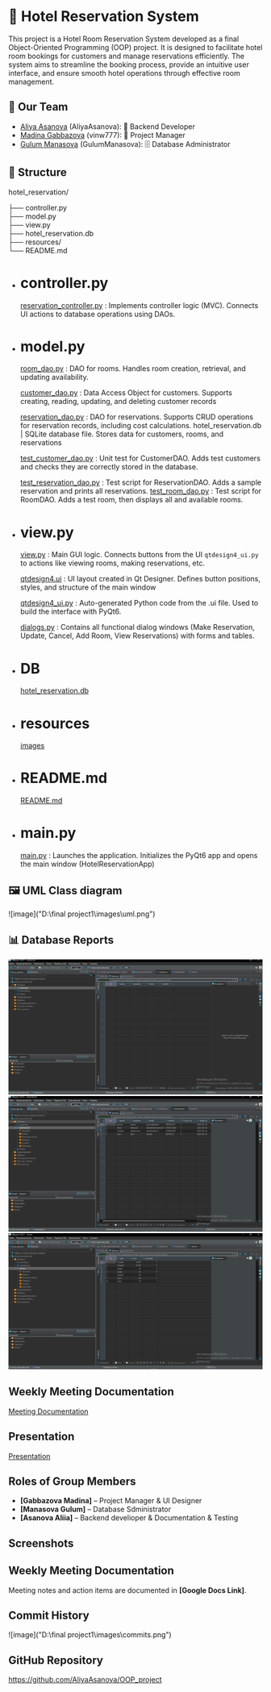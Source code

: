 # 🏨 Hotel Reservation System

This project is a Hotel Room Reservation System developed as a final Object-Oriented Programming (OOP) project. It is designed to facilitate hotel room bookings for customers and manage reservations efficiently. The system aims to streamline the booking process, provide an intuitive user interface, and ensure smooth hotel operations through effective room management.

## 👥 Our Team
- [Aliya Asanova](https://github.com/AliyaAsanova) (AliyaAsanova): 🧠 Backend Developer 
- [Madina Gabbazova](https://github.com/vinw777) (vinw777): 🎨 Project Manager
- [Gulum Manasova](https://github.com/GulumManasova) (GulumManasova): 🗄️ Database Administrator

## 📂 Structure

hotel_reservation/

├── controller.py       
├── model.py           
├── view.py             
├── hotel_reservation.db  
├── resources/          
└── README.md   

- # controller.py
    [reservation_controller.py](https://github.com/AliyaAsanova/OOP_project/blob/master/reservation_controller.py) : Implements controller logic (MVC). Connects UI actions to database operations using DAOs.

-  # model.py 
    [room_dao.py](https://github.com/AliyaAsanova/OOP_project/blob/master/room_dao.py) : DAO for rooms. Handles room creation, retrieval, and updating availability.

    [customer_dao.py](https://github.com/AliyaAsanova/OOP_project/blob/master/customer_dao.py) : Data Access Object for customers. Supports creating, reading, updating, and deleting customer records
    
    [reservation_dao.py](https://github.com/AliyaAsanova/OOP_project/blob/master/reservation_dao.py) : DAO for reservations. Supports CRUD operations for reservation records, including cost calculations.
hotel_reservation.db | SQLite database file. Stores data for customers, rooms, and reservations

    [test_customer_dao.py](https://github.com/AliyaAsanova/OOP_project/blob/master/test_customer_dao.py) : Unit test for CustomerDAO. Adds test customers and checks they are correctly stored in the database.

    [test_reservation_dao.py](https://github.com/AliyaAsanova/OOP_project/blob/master/test_reservation_dao.py) : Test script for ReservationDAO. Adds a sample reservation and prints all reservations.
    [test_room_dao.py](https://github.com/AliyaAsanova/OOP_project/blob/master/test_room_dao.py) : Test script for RoomDAO. Adds a test room, then displays all and available rooms.


- # view.py
    [view.py](https://github.com/AliyaAsanova/OOP_project/blob/master/view.py)  : Main GUI logic. Connects buttons from the UI `qtdesign4_ui.py` to actions like viewing rooms, making reservations, etc.

    [qtdesign4.ui](https://github.com/AliyaAsanova/OOP_project/blob/master/qtdesign4.ui)  : UI layout created in Qt Designer. Defines button positions, styles, and structure of the main window

    [qtdesign4_ui.py](https://github.com/AliyaAsanova/OOP_project/blob/master/qtdesign4_ui.py) :  Auto-generated Python code from the .ui file. Used to build the interface with PyQt6.
    
    [dialogs.py](https://github.com/AliyaAsanova/OOP_project/blob/master/dialogs.py) : Contains all functional dialog windows (Make Reservation, Update, Cancel, Add Room, View Reservations) with forms and tables.



- # DB
    [hotel_reservation.db](https://github.com/AliyaAsanova/OOP_project/blob/master/hotel_reservation.db)

 - # resources
    [images](https://github.com/AliyaAsanova/OOP_project/tree/master/images)
 
 - # README.md
    [README.md](https://github.com/AliyaAsanova/OOP_project/blob/master/README.md)

- # main.py 
    [main.py](https://github.com/AliyaAsanova/OOP_project/blob/master/main.py) : Launches the application. Initializes the PyQt6 app and opens the main window (HotelReservationApp)




##  🖼️ UML Class diagram
![image]("D:\final project1\images\uml.png")




## 📊 Database Reports
!["1"](images/customer.png)
!["2"](images/reservations.png)
!["3"](images/rooms.png)


## Weekly Meeting Documentation
[Meeting Documentation](https://docs.google.com/document/d/1_htmtroq5o1iu5VNKjSZXFNl-JBeMTzT/edit?usp=drivesdk&ouid=108611784893782046760&rtpof=true&sd=true)


## Presentation 
[Presentation](https://www.canva.com/design/DAGjwX11IKM/P5UfgfNe-QNC-kTOExqvpQ/edit?utm_content=DAGjwX11IKM&utm_campaign=designshare&utm_medium=link2&utm_source=sharebutton)

## Roles of Group Members
- **[Gabbazova Madina]** – Project Manager & UI Designer
- **[Manasova Gulum]** – Database Sdministrator 
- **[Asanova Aliia]** – Backend develioper & Documentation & Testing

## Screenshots




## Weekly Meeting Documentation
Meeting notes and action items are documented in **[Google Docs Link]**.

## Commit History
![image]("D:\final project1\images\commits.png")


## GitHub Repository
https://github.com/AliyaAsanova/OOP_project


